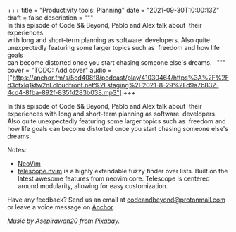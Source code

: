 +++
title = "Productivity tools: Planning"
date = "2021-09-30T10:00:13Z"
draft = false
description = """\
  In this episode of Code && Beyond, Pablo and Alex talk about  their experiences \
  with long and short-term planning as software  developers. Also quite \
  unexpectedly featuring some larger topics such as  freedom and how life goals \
  can become distorted once you start chasing someone else's dreams.  
  """
cover = "TODO: Add cover"
audio = ["https://anchor.fm/s/5cd408f8/podcast/play/41030464/https%3A%2F%2Fd3ctxlq1ktw2nl.cloudfront.net%2Fstaging%2F2021-8-29%2Fd9a7b832-4cd4-8fba-892f-835fd283b038.mp3"]
+++

In this episode of Code && Beyond, Pablo and Alex talk about  their experiences
with long and short-term planning as software  developers. Also quite
unexpectedly featuring some larger topics such as  freedom and how life goals
can become distorted once you start chasing someone else's dreams.  

<!--more-->

Notes:

- [NeoVim](https://neovim.io/)
- [telescope.nvim](https://github.com/nvim-telescope/telescope.nvim) is a
  highly extendable fuzzy finder over lists. Built on the latest awesome
  features from neovim core. Telescope is centered around modularity, allowing
  for easy customization.

Have any feedback? Send us an email at
[codeandbeyond@protonmail.com](mailto:codeandbeyond@protonmail.com) or leave a
voice message on [Anchor](https://anchor.fm/codeandbeyond).

*Music by Asepirawan20 from [Pixabay](https://pixabay.com/).*
